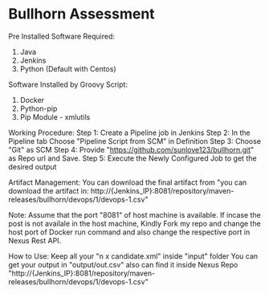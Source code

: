 # Bullhorn Assessment

Pre Installed Software Required:
1. Java
2. Jenkins
3. Python (Default with Centos)

Software Installed by Groovy Script:
1. Docker
2. Python-pip
3. Pip Module - xmlutils

Working Procedure: 
Step 1: Create a Pipeline job in Jenkins
Step 2: In the Pipeline tab Choose "Pipeline Script from SCM" in Definition
Step 3: Choose "Git" as SCM
Step 4: Provide "https://github.com/sunlove123/bullhorn.git" as Repo url and Save.
Step 5: Execute the Newly Configured Job to get the desired output

Artifact Management:
You can download the final artifact from "you can download the artifact in: http://{Jenkins_IP}:8081/repository/maven-releases/bullhorn/devops/1/devops-1.csv"

Note:
Assume that the port "8081" of host machine is available. If incase the post is not availale in the host machine, Kindly Fork my repo and change the host port of Docker run command and  also change the respective port in Nexus Rest API.


How to Use:
Keep all your "n x candidate.xml" inside "input" folder
You can get your output in "output/out.csv" also can find it inside Nexus Repo "http://{Jenkins_IP}:8081/repository/maven-releases/bullhorn/devops/1/devops-1.csv"
